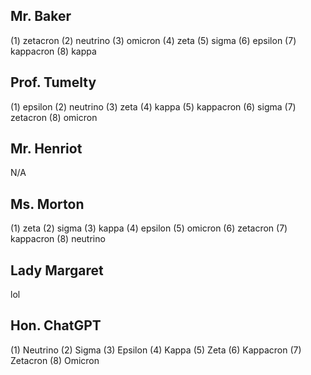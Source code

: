 ## Mr. Baker
(1) zetacron
(2) neutrino
(3) omicron
(4) zeta
(5) sigma
(6) epsilon
(7) kappacron
(8) kappa

## Prof. Tumelty
(1) epsilon
(2) neutrino
(3) zeta
(4) kappa
(5) kappacron
(6) sigma
(7) zetacron
(8) omicron

## Mr. Henriot
N/A

## Ms. Morton
(1) zeta
(2) sigma
(3) kappa
(4) epsilon
(5) omicron
(6) zetacron
(7) kappacron
(8) neutrino

## Lady Margaret
lol

## Hon. ChatGPT
(1) Neutrino
(2) Sigma
(3) Epsilon
(4) Kappa
(5) Zeta
(6) Kappacron
(7) Zetacron
(8) Omicron